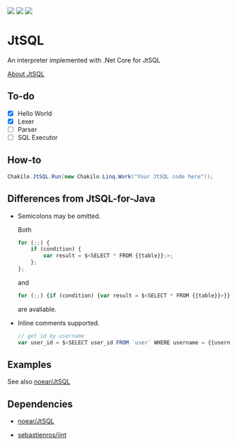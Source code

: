 ![][neverbuilt]
[![][dnc2]](https://dotnet.github.io/)
[![][vs2017]](https://www.visualstudio.com/)

# JtSQL

An interpreter implemented with .Net Core for JtSQL

[About JtSQL](https://github.com/noear/JtSQL)

## To-do

- [x] Hello World
- [x] Lexer
- [ ] Parser
- [ ] SQL Executor

## How-to

```csharp
Chakilo.JtSQL.Run(new Chakilo.Linq.Work("Your JtSQL code here"));
```

## Differences from JtSQL-for-Java

* Semicolons may be omitted.

    Both
    ```js
    for (;;) {
        if (condition) {
            var result = $<SELECT * FROM {{table}};>;
        };
    };
    ```
    and
    ```js
    for (;;) {if (condition) {var result = $<SELECT * FROM {{table}}>}}
    ```
    are avaliable.
	
* Inline comments supported.

    ```js
    // get id by username
    var user_id = $<SELECT user_id FROM `user` WHERE username = {{username}} LIMIT 1;>
    ```

## Examples

See also [noear/JtSQL](https://github.com/noear/JtSQL/tree/master/demo)

## Dependencies

* [noear/JtSQL](https://github.com/noear/JtSQL)

* [sebastienros/jint](https://github.com/sebastienros/jint)

[neverbuilt]: https://img.shields.io/badge/build-never%20built-lightgrey.svg
[build]: https://img.shields.io/badge/build-passing-brightgreen.svg
[dnc2]: https://img.shields.io/badge/.Net%20Core-2.0-68217a.svg
[vs2017]: https://img.shields.io/badge/Visual%20Studio-2017-68217a.svg
